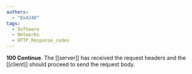 ```yaml
---
authors: 
  - "0x4248"
tags:
  - Software
  - Networks
  - HTTP_Response_codes
---
```

**100 Continue**. The [[server]] has received the request headers and the [[client]] should proceed to send the request body.